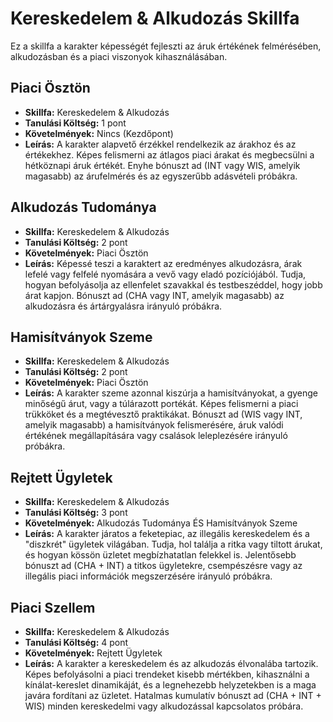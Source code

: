 # Kereskedelem & Alkudozás Skillfa

Ez a skillfa a karakter képességét fejleszti az áruk értékének felmérésében, alkudozásban és a piaci viszonyok kihasználásában.

## Piaci Ösztön
* **Skillfa:** Kereskedelem & Alkudozás
* **Tanulási Költség:** 1 pont
* **Követelmények:** Nincs (Kezdőpont)
* **Leírás:** A karakter alapvető érzékkel rendelkezik az árakhoz és az értékekhez. Képes felismerni az átlagos piaci árakat és megbecsülni a hétköznapi áruk értékét. Enyhe bónuszt ad (INT vagy WIS, amelyik magasabb) az árufelmérés és az egyszerűbb adásvételi próbákra.

## Alkudozás Tudománya
* **Skillfa:** Kereskedelem & Alkudozás
* **Tanulási Költség:** 2 pont
* **Követelmények:** Piaci Ösztön
* **Leírás:** Képessé teszi a karaktert az eredményes alkudozásra, árak lefelé vagy felfelé nyomására a vevő vagy eladó pozíciójából. Tudja, hogyan befolyásolja az ellenfelet szavakkal és testbeszéddel, hogy jobb árat kapjon. Bónuszt ad (CHA vagy INT, amelyik magasabb) az alkudozásra és ártárgyalásra irányuló próbákra.

## Hamisítványok Szeme
* **Skillfa:** Kereskedelem & Alkudozás
* **Tanulási Költség:** 2 pont
* **Követelmények:** Piaci Ösztön
* **Leírás:** A karakter szeme azonnal kiszúrja a hamisítványokat, a gyenge minőségű árut, vagy a túlárazott portékát. Képes felismerni a piaci trükköket és a megtévesztő praktikákat. Bónuszt ad (WIS vagy INT, amelyik magasabb) a hamisítványok felismerésére, áruk valódi értékének megállapítására vagy csalások leleplezésére irányuló próbákra.

## Rejtett Ügyletek
* **Skillfa:** Kereskedelem & Alkudozás
* **Tanulási Költség:** 3 pont
* **Követelmények:** Alkudozás Tudománya ÉS Hamisítványok Szeme
* **Leírás:** A karakter járatos a feketepiac, az illegális kereskedelem és a "diszkrét" ügyletek világában. Tudja, hol találja a ritka vagy tiltott árukat, és hogyan kössön üzletet megbízhatatlan felekkel is. Jelentősebb bónuszt ad (CHA + INT) a titkos ügyletekre, csempészésre vagy az illegális piaci információk megszerzésére irányuló próbákra.

## Piaci Szellem
* **Skillfa:** Kereskedelem & Alkudozás
* **Tanulási Költség:** 4 pont
* **Követelmények:** Rejtett Ügyletek
* **Leírás:** A karakter a kereskedelem és az alkudozás élvonalába tartozik. Képes befolyásolni a piaci trendeket kisebb mértékben, kihasználni a kínálat-kereslet dinamikáját, és a legnehezebb helyzetekben is a maga javára fordítani az üzletet. Hatalmas kumulatív bónuszt ad (CHA + INT + WIS) minden kereskedelmi vagy alkudozással kapcsolatos próbára.